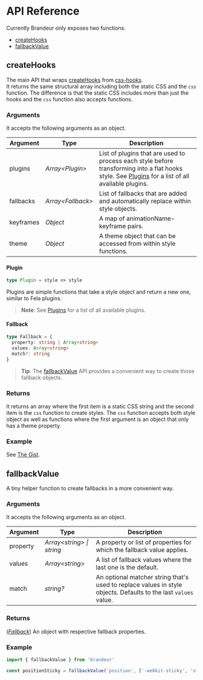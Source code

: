 # API Reference

Currently Brandeur only exposes two functions:

- [createHooks](#createhooks)
- [fallbackValue](#fallbackValue)

## createHooks

The main API that wraps [createHooks](https://css-hooks.com/docs/react/api) from [css-hooks](https://css-hooks.com).<br />
It returns the same structural array including both the static CSS and the `css` function. The difference is that the static CSS includes more than just the hooks and the `css` function also accepts functions.

### Arguments

It accepts the following arguments as an object.

| Argument  | Type               | Description                                                                                                                                                   |
| --------- | ------------------ | ------------------------------------------------------------------------------------------------------------------------------------------------------------- |
| plugins   | _Array\<Plugin>_   | List of plugins that are used to process each style before transforming into a flat hooks style. See [Plugins](#plugins) for a list of all available plugins. |
| fallbacks | _Array\<Fallback>_ | List of fallbacks that are added and automatically replace within style objects.                                                                              |
| keyframes | _Object_           | A map of animationName-keyframe pairs.                                                                                                                        |
| theme     | _Object_           | A theme object that can be accessed from within style functions.                                                                                              |

#### Plugin

```ts
type Plugin = style => style
```

Plugins are simple functions that take a style object and return a new one, similar to Fela plugins.

> **Note**: See [Plugins](#plugins) for a list of all available plugins.

#### Fallback

```ts
type Fallback = {
  property: string | Array<string>
  values: Array<string>
  match?: string
}
```

> **Tip**: The [fallbackValue](#fallbackvalue) API provides a convenient way to create those fallback objects.

### Returns

It returns an array where the first item is a static CSS string and the second item is the `css` function to create styles. The `css` function accepts both style object as well as functions where the first argument is an object that only has a theme property.

### Example

See [The Gist](#the-gist).

## fallbackValue

A tiny helper function to create fallbacks in a more convenient way.

### Arguments

It accepts the following arguments as an object.

| Argument | Type                       | Description                                                                                                     |
| -------- | -------------------------- | --------------------------------------------------------------------------------------------------------------- |
| property | _Array\<string> \| string_ | A property or list of properties for which the fallback value applies.                                          |
| values   | _Array\<string>_           | A list of fallback values where the last one is the default.                                                    |
| match    | _string?_                  | An optional matcher string that's used to replace values in style objects. Defaults to the last `values` value. |

### Returns

(_[Fallback](#fallback)_) An object with respective fallback properties.

### Example

```js
import { fallbackValue } from 'brandeur'

const positionSticky = fallbackValue('position', ['-webkit-sticky', 'sticky'])
```
